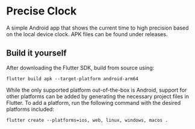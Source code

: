 # Precise Clock

A simple Android app that shows the current time to high precision based on the
local device clock. APK files can be found under releases.

## Build it yourself

After downloading the Flutter SDK, build from source using:

```shell
flutter build apk --target-platform android-arm64
```

While the only supported platform out-of-the-box is Android, support for other
platforms can be added by generating the necessary project files in Flutter. To
add a platform, run the following command with the desired platforms included:

```shell
flutter create --platforms=ios, web, linux, windows, macos .
```
